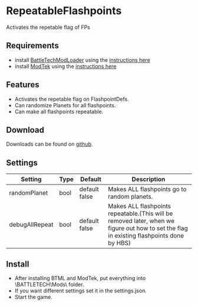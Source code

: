 # RepeatableFlashpoints
Activates the repetable flag of FPs

## Requirements
* install [BattleTechModLoader](https://github.com/BattletechModders/BattleTechModLoader/releases) using the [instructions here](https://github.com/BattletechModders/BattleTechModLoader)
* install [ModTek](https://github.com/BattletechModders/ModTek/releases) using the [instructions here](https://github.com/BattletechModders/ModTek)

## Features
- Activates the repetable flag on FlashpointDefs.
- Can randomize Planets for all flashpoints.
- Can make all flashpoints repeatable.

## Download

Downloads can be found on [github](https://github.com/Morphyum/RepeatableFlashpoints/releases).

## Settings
Setting | Type | Default | Description
--- | --- | --- | ---
randomPlanet | bool | default false | Makes ALL flashpoints go to random planets.
debugAllRepeat | bool | default false | Makes ALL flashpoints repeatable.(This will be removed later, when we figure out how to set the flag in existing flashpoints done by HBS)
    
## Install
- After installing BTML and ModTek, put  everything into \BATTLETECH\Mods\ folder.
- If you want different settings set it in the settings.json.
- Start the game.
